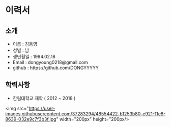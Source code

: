 <h1>이력서</h1>   
<h2>소개</h2>                                                                                                                                 
<ul>
  <li>이름 : 김동영</li>
  <li>성별 : 남</li>
  <li>생년월일 : 1994.02.18</li>
  <li>Email : dongyoung0218@gmail.com</li>
  <li>github : https://github.com/DONGYYYYY</li>
</ul>

<h2>학력사항</h2>
<ul>
  <li>한림대학교 재학 ( 2012 ~ 2018 )</li>    
</ul>

<img src="https://user-images.githubusercontent.com/37283294/48554422-b1253b80-e921-11e8-8639-032e9c7f3b3f.jpg" width="200px" height="200px/>
